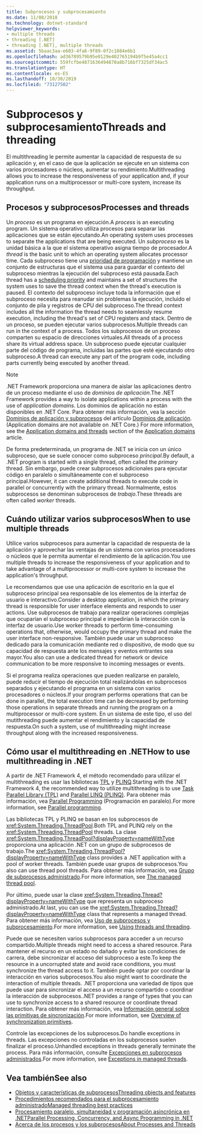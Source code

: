 ```yaml
---
title: Subprocesos y subprocesamiento
ms.date: 11/08/2018
ms.technology: dotnet-standard
helpviewer_keywords:
- multiple threads
- threading [.NET]
- threading [.NET], multiple threads
ms.assetid: 5baac3aa-e603-4fa6-9f89-0f2c1084e6b1
ms.openlocfilehash: ad36789579b95e0129e402765194b9f5e45a4cc1
ms.sourcegitcommit: 559fcfbe4871636494870a8b716bf7325df34ac5
ms.translationtype: HT
ms.contentlocale: es-ES
ms.lasthandoff: 10/30/2019
ms.locfileid: "73127502"
---
```

# <a name="threads-and-threading"></a><span data-ttu-id="85372-102">Subprocesos y subprocesamiento</span><span class="sxs-lookup"><span data-stu-id="85372-102">Threads and threading</span></span>

<span data-ttu-id="85372-103">El multithreading le permite aumentar la capacidad de respuesta de su aplicación y, en el caso de que la aplicación se ejecute en un sistema con varios procesadores o núcleos, aumentar su rendimiento.</span><span class="sxs-lookup"><span data-stu-id="85372-103">Multithreading allows you to increase the responsiveness of your application and, if your application runs on a multiprocessor or multi-core system, increase its throughput.</span></span>

## <a name="processes-and-threads"></a><span data-ttu-id="85372-104">Procesos y subprocesos</span><span class="sxs-lookup"><span data-stu-id="85372-104">Processes and threads</span></span>

<span data-ttu-id="85372-105">Un *proceso* es un programa en ejecución.</span><span class="sxs-lookup"><span data-stu-id="85372-105">A *process* is an executing program.</span></span> <span data-ttu-id="85372-106">Un sistema operativo utiliza procesos para separar las aplicaciones que se están ejecutando.</span><span class="sxs-lookup"><span data-stu-id="85372-106">An operating system uses processes to separate the applications that are being executed.</span></span> <span data-ttu-id="85372-107">Un *subproceso* es la unidad básica a la que el sistema operativo asigna tiempo de procesador.</span><span class="sxs-lookup"><span data-stu-id="85372-107">A *thread* is the basic unit to which an operating system allocates processor time.</span></span> <span data-ttu-id="85372-108">Cada subproceso tiene una [prioridad de programación](scheduling-threads.md) y mantiene un conjunto de estructuras que el sistema usa para guardar el contexto del subproceso mientras la ejecución del subproceso está pausada.</span><span class="sxs-lookup"><span data-stu-id="85372-108">Each thread has a [scheduling priority](scheduling-threads.md) and maintains a set of structures the system uses to save the thread context when the thread's execution is paused.</span></span> <span data-ttu-id="85372-109">El contexto del subproceso incluye toda la información que el subproceso necesita para reanudar sin problemas la ejecución, incluido el conjunto de pila y registros de CPU del subproceso.</span><span class="sxs-lookup"><span data-stu-id="85372-109">The thread context includes all the information the thread needs to seamlessly resume execution, including the thread's set of CPU registers and stack.</span></span> <span data-ttu-id="85372-110">Dentro de un proceso, se pueden ejecutar varios subprocesos.</span><span class="sxs-lookup"><span data-stu-id="85372-110">Multiple threads can run in the context of a process.</span></span> <span data-ttu-id="85372-111">Todos los subprocesos de un proceso comparten su espacio de direcciones virtuales.</span><span class="sxs-lookup"><span data-stu-id="85372-111">All threads of a process share its virtual address space.</span></span> <span data-ttu-id="85372-112">Un subproceso puede ejecutar cualquier parte del código de programa, incluidas las partes que esté ejecutando otro subproceso.</span><span class="sxs-lookup"><span data-stu-id="85372-112">A thread can execute any part of the program code, including parts currently being executed by another thread.</span></span>

> [!NOTE]
> <span data-ttu-id="85372-113">.NET Framework proporciona una manera de aislar las aplicaciones dentro de un proceso mediante el uso de *dominios de aplicación*.</span><span class="sxs-lookup"><span data-stu-id="85372-113">The .NET Framework provides a way to isolate applications within a process with the use of *application domains*.</span></span> <span data-ttu-id="85372-114">Los dominios de aplicación no están disponibles en .NET Core. Para obtener más información, vea la sección [Dominios de aplicación y subprocesos](../../framework/app-domains/application-domains.md#application-domains-and-threads) del artículo [Dominios de aplicación](../../framework/app-domains/application-domains.md).</span><span class="sxs-lookup"><span data-stu-id="85372-114">(Application domains are not available on .NET Core.) For more information, see the [Application domains and threads](../../framework/app-domains/application-domains.md#application-domains-and-threads) section of the [Application domains](../../framework/app-domains/application-domains.md) article.</span></span>

<span data-ttu-id="85372-115">De forma predeterminada, un programa de .NET se inicia con un único subproceso, que se suele conocer como subproceso *principal*.</span><span class="sxs-lookup"><span data-stu-id="85372-115">By default, a .NET program is started with a single thread, often called the *primary* thread.</span></span> <span data-ttu-id="85372-116">Sin embargo, puede crear subprocesos adicionales para ejecutar código en paralelo o simultáneamente con el subproceso principal.</span><span class="sxs-lookup"><span data-stu-id="85372-116">However, it can create additional threads to execute code in parallel or concurrently with the primary thread.</span></span> <span data-ttu-id="85372-117">Normalmente, estos subprocesos se denominan subprocesos de *trabajo*.</span><span class="sxs-lookup"><span data-stu-id="85372-117">These threads are often called *worker* threads.</span></span>

## <a name="when-to-use-multiple-threads"></a><span data-ttu-id="85372-118">Cuándo utilizar varios subprocesos</span><span class="sxs-lookup"><span data-stu-id="85372-118">When to use multiple threads</span></span>

<span data-ttu-id="85372-119">Utilice varios subprocesos para aumentar la capacidad de respuesta de la aplicación y aprovechar las ventajas de un sistema con varios procesadores o núcleos que le permita aumentar el rendimiento de la aplicación.</span><span class="sxs-lookup"><span data-stu-id="85372-119">You use multiple threads to increase the responsiveness of your application and to take advantage of a multiprocessor or multi-core system to increase the application's throughput.</span></span>

<span data-ttu-id="85372-120">Le recomendamos que use una aplicación de escritorio en la que el subproceso principal sea responsable de los elementos de la interfaz de usuario e interactivo.</span><span class="sxs-lookup"><span data-stu-id="85372-120">Consider a desktop application, in which the primary thread is responsible for user interface elements and responds to user actions.</span></span> <span data-ttu-id="85372-121">Use subprocesos de trabajo para realizar operaciones complejas que ocuparían el subproceso principal e impedirían la interacción con la interfaz de usuario.</span><span class="sxs-lookup"><span data-stu-id="85372-121">Use worker threads to perform time-consuming operations that, otherwise, would occupy the primary thread and make the user interface non-responsive.</span></span> <span data-ttu-id="85372-122">También puede usar un subproceso dedicado para la comunicación mediante red o dispositivo, de modo que su capacidad de respuesta ante los mensajes y eventos entrantes sea mayor.</span><span class="sxs-lookup"><span data-stu-id="85372-122">You also can use a dedicated thread for network or device communication to be more responsive to incoming messages or events.</span></span>

<span data-ttu-id="85372-123">Si el programa realiza operaciones que pueden realizarse en paralelo, puede reducir el tiempo de ejecución total realizándolas en subprocesos separados y ejecutando el programa en un sistema con varios procesadores o núcleos.</span><span class="sxs-lookup"><span data-stu-id="85372-123">If your program performs operations that can be done in parallel, the total execution time can be decreased by performing those operations in separate threads and running the program on a multiprocessor or multi-core system.</span></span> <span data-ttu-id="85372-124">En un sistema de este tipo, el uso del mutithreading puede aumentar el rendimiento y la capacidad de respuesta.</span><span class="sxs-lookup"><span data-stu-id="85372-124">On such a system, use of multithreading might increase throughput along with the increased responsiveness.</span></span>

## <a name="how-to-use-multithreading-in-net"></a><span data-ttu-id="85372-125">Cómo usar el multithreading en .NET</span><span class="sxs-lookup"><span data-stu-id="85372-125">How to use multithreading in .NET</span></span>

<span data-ttu-id="85372-126">A partir de .NET Framework 4, el método recomendado para utilizar el multithreading es usar las bibliotecas [TPL](../parallel-programming/task-parallel-library-tpl.md) y [PLINQ](../parallel-programming/parallel-linq-plinq.md).</span><span class="sxs-lookup"><span data-stu-id="85372-126">Starting with the .NET Framework 4, the recommended way to utilize multithreading is to use [Task Parallel Library (TPL)](../parallel-programming/task-parallel-library-tpl.md) and [Parallel LINQ (PLINQ)](../parallel-programming/parallel-linq-plinq.md).</span></span> <span data-ttu-id="85372-127">Para obtener más información, vea [Parallel Programming](../parallel-programming/index.md) (Programación en paralelo).</span><span class="sxs-lookup"><span data-stu-id="85372-127">For more information, see [Parallel programming](../parallel-programming/index.md).</span></span>

<span data-ttu-id="85372-128">Las bibliotecas TPL y PLINQ se basan en los subprocesos de <xref:System.Threading.ThreadPool>.</span><span class="sxs-lookup"><span data-stu-id="85372-128">Both TPL and PLINQ rely on the <xref:System.Threading.ThreadPool> threads.</span></span> <span data-ttu-id="85372-129">La clase <xref:System.Threading.ThreadPool?displayProperty=nameWithType> proporciona una aplicación .NET con un grupo de subprocesos de trabajo.</span><span class="sxs-lookup"><span data-stu-id="85372-129">The <xref:System.Threading.ThreadPool?displayProperty=nameWithType> class provides a .NET application with a pool of worker threads.</span></span> <span data-ttu-id="85372-130">También puede usar grupos de subprocesos.</span><span class="sxs-lookup"><span data-stu-id="85372-130">You also can use thread pool threads.</span></span> <span data-ttu-id="85372-131">Para obtener más información, vea [Grupo de subprocesos administrado](the-managed-thread-pool.md).</span><span class="sxs-lookup"><span data-stu-id="85372-131">For more information, see [The managed thread pool](the-managed-thread-pool.md).</span></span>

<span data-ttu-id="85372-132">Por último, puede usar la clase <xref:System.Threading.Thread?displayProperty=nameWithType> que representa un subproceso administrado.</span><span class="sxs-lookup"><span data-stu-id="85372-132">At last, you can use the <xref:System.Threading.Thread?displayProperty=nameWithType> class that represents a managed thread.</span></span> <span data-ttu-id="85372-133">Para obtener más información, vea [Uso de subprocesos y subprocesamiento](using-threads-and-threading.md).</span><span class="sxs-lookup"><span data-stu-id="85372-133">For more information, see [Using threads and threading](using-threads-and-threading.md).</span></span>

<span data-ttu-id="85372-134">Puede que se necesiten varios subprocesos para acceder a un recurso compartido.</span><span class="sxs-lookup"><span data-stu-id="85372-134">Multiple threads might need to access a shared resource.</span></span> <span data-ttu-id="85372-135">Para mantener el recurso en un estado no dañado y evitar las condiciones de carrera, debe sincronizar el acceso del subproceso a este.</span><span class="sxs-lookup"><span data-stu-id="85372-135">To keep the resource in a uncorrupted state and avoid race conditions, you must synchronize the thread access to it.</span></span> <span data-ttu-id="85372-136">También puede optar por coordinar la interacción en varios subprocesos.</span><span class="sxs-lookup"><span data-stu-id="85372-136">You also might want to coordinate the interaction of multiple threads.</span></span> <span data-ttu-id="85372-137">.NET proporciona una variedad de tipos que puede usar para sincronizar el acceso a un recurso compartido o coordinar la interacción de subprocesos.</span><span class="sxs-lookup"><span data-stu-id="85372-137">.NET provides a range of types that you can use to synchronize access to a shared resource or coordinate thread interaction.</span></span> <span data-ttu-id="85372-138">Para obtener más información, vea [Información general sobre las primitivas de sincronización](overview-of-synchronization-primitives.md).</span><span class="sxs-lookup"><span data-stu-id="85372-138">For more information, see [Overview of synchronization primitives](overview-of-synchronization-primitives.md).</span></span>

<span data-ttu-id="85372-139">Controle las excepciones de los subprocesos.</span><span class="sxs-lookup"><span data-stu-id="85372-139">Do handle exceptions in threads.</span></span> <span data-ttu-id="85372-140">Las excepciones no controladas en los subprocesos suelen finalizar el proceso.</span><span class="sxs-lookup"><span data-stu-id="85372-140">Unhandled exceptions in threads generally terminate the process.</span></span> <span data-ttu-id="85372-141">Para más información, consulte [Excepciones en subprocesos administrados](exceptions-in-managed-threads.md).</span><span class="sxs-lookup"><span data-stu-id="85372-141">For more information, see [Exceptions in managed threads](exceptions-in-managed-threads.md).</span></span>

## <a name="see-also"></a><span data-ttu-id="85372-142">Vea también</span><span class="sxs-lookup"><span data-stu-id="85372-142">See also</span></span>

- [<span data-ttu-id="85372-143">Objetos y características de subprocesos</span><span class="sxs-lookup"><span data-stu-id="85372-143">Threading objects and features</span></span>](threading-objects-and-features.md)
- [<span data-ttu-id="85372-144">Procedimientos recomendados para el subprocesamiento administrado</span><span class="sxs-lookup"><span data-stu-id="85372-144">Managed threading best practices</span></span>](managed-threading-best-practices.md)
- [<span data-ttu-id="85372-145">Procesamiento paralelo, simultaneidad y programación asincrónica en .NET</span><span class="sxs-lookup"><span data-stu-id="85372-145">Parallel Processing, Concurrency, and Async Programming in .NET</span></span>](../parallel-processing-and-concurrency.md)
- [<span data-ttu-id="85372-146">Acerca de los procesos y los subprocesos</span><span class="sxs-lookup"><span data-stu-id="85372-146">About Processes and Threads</span></span>](/windows/desktop/procthread/about-processes-and-threads)
